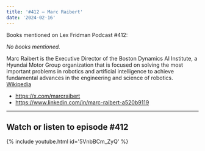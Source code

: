 ```yaml
---
title: '#412 – Marc Raibert'
date: '2024-02-16'
---
```


Books mentioned on Lex Fridman Podcast #412:

*No books mentioned.*

<!--more-->

Marc Raibert is the Executive Director of the Boston Dynamics AI Institute, a Hyundai Motor Group organization that is focused on solving the most important problems in robotics and artificial intelligence to achieve fundamental advances in the engineering and science of robotics. <a href="https://en.wikipedia.org/wiki/Marc_Raibert" target="_blank">Wikipedia</a>

- <a href="https://x.com/marcraibert" target="_blank">https://x.com/marcraibert</a>
- <a href="https://www.linkedin.com/in/marc-raibert-a520b9119" target="_blank">https://www.linkedin.com/in/marc-raibert-a520b9119</a>

- - - - - -

## Watch or listen to episode #412

{% include youtube.html id='5VnbBCm_ZyQ' %}